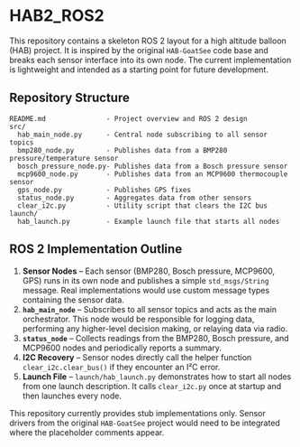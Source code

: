 # HAB2_ROS2

This repository contains a skeleton ROS 2 layout for a high altitude balloon
(HAB) project.  It is inspired by the original `HAB-GoatSee` code base and
breaks each sensor interface into its own node.  The current implementation is
lightweight and intended as a starting point for future development.

## Repository Structure

```
README.md               - Project overview and ROS 2 design
src/
  hab_main_node.py      - Central node subscribing to all sensor topics
  bmp280_node.py        - Publishes data from a BMP280 pressure/temperature sensor
  bosch_pressure_node.py- Publishes data from a Bosch pressure sensor
  mcp9600_node.py       - Publishes data from an MCP9600 thermocouple sensor
  gps_node.py           - Publishes GPS fixes
  status_node.py        - Aggregates data from other sensors
  clear_i2c.py          - Utility script that clears the I2C bus
launch/
  hab_launch.py         - Example launch file that starts all nodes
```

## ROS 2 Implementation Outline

1. **Sensor Nodes** – Each sensor (BMP280, Bosch pressure, MCP9600, GPS) runs in
   its own node and publishes a simple `std_msgs/String` message.  Real
   implementations would use custom message types containing the sensor data.
2. **`hab_main_node`** – Subscribes to all sensor topics and acts as the main
   orchestrator.  This node would be responsible for logging data, performing
   any higher-level decision making, or relaying data via radio.
3. **`status_node`** – Collects readings from the BMP280, Bosch pressure, and
   MCP9600 nodes and periodically reports a summary.
4. **I2C Recovery** – Sensor nodes directly call the helper function
   `clear_i2c.clear_bus()` if they encounter an I²C error.
5. **Launch File** – `launch/hab_launch.py` demonstrates how to start all nodes
   from one launch description.  It calls `clear_i2c.py` once at startup and
   then launches every node.

This repository currently provides stub implementations only.  Sensor drivers
from the original `HAB-GoatSee` project would need to be integrated where the
placeholder comments appear.
